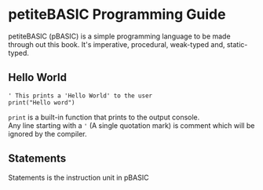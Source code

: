 # petiteBASIC Programming Guide
petiteBASIC (pBASIC) is a simple programming language to be made through out this book. It's imperative, procedural, weak-typed and, static-typed.


## Hello World
```basic
' This prints a 'Hello World' to the user
print("Hello word")
```
`print` is a built-in function that prints to the output console.  
Any line starting with a `'` (A single quotation mark) is comment which will be ignored by the compiler.
## Statements
Statements is the instruction unit in pBASIC 